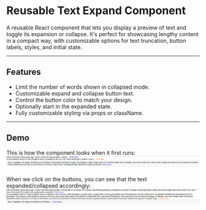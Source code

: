 # Reusable Text Expand Component

A reusable React component that lets you display a preview of text and toggle its expansion or collapse. It's perfect for showcasing lengthy content in a compact way, with customizable options for text truncation, button labels, styles, and initial state.

---

## Features

- Limit the number of words shown in collapsed mode.
- Customizable expand and collapse button text.
- Control the button color to match your design.
- Optionally start in the expanded state.
- Fully customizable styling via props or className.

---

## Demo
This is how the component looks when it first runs:
![](Diagrams/No_1.png)

When we click on the buttons, you can see that the text expanded/collapsed accordingly:
![](Diagrams/No_2.png)
